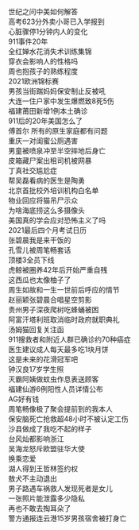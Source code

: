 世纪之问中美如何解答  
高考623分外卖小哥已入学报到  
心脏骤停1分钟内人的变化  
911事件20年  
全红婵水花消失术训练集锦  
穿衣会影响人的性格吗  
周也抱孩子的熟练程度  
2021欧洲锦标赛  
男孩当街踹妈妈保安制止反被吼  
大连一住户家中发生爆燃致8死5伤  
福建莆田新增1例本土确诊  
911后的20年美国怎么了  
傅首尔 所有的原生家庭都有问题  
重庆一对闺蜜公厕遇害  
男童被喷泉冲至半空摔地后身亡  
皮箱藏尸案出租司机被网暴  
丁真社交尴尬症  
帮吴磊看病的医生是陶勇  
北京首批校外培训机构白名单  
物业回应将猫吊尸示众  
为啥海底捞这么多摄像头  
美国真的学会应对恐怖主义了吗  
2021最后四个月考试日历  
张碧晨我是来干饭的  
孔雪儿被周笔畅套话  
顶楼3全员下线  
虎鲸被圈养42年后开始严重自残  
这西瓜也太像柚子了  
周生如故和一生一世前后呼应的情节  
赵丽颖张碧晨合唱星空剪影  
贵州男子深夜爬树吃蜂蛹被困  
阿富汗塔利班取消临时政府就职典礼  
汤姆猫回复关注函  
911搜救者和附近人群已确诊约70种癌症  
医生建议成人每天最多吃1块月饼  
这是未来的花滑冠军吧  
钟汉良17岁学生照  
灭霸阿姨做蚊虫作息表送顾客  
福建仙游6例阳性人员详情公布  
AG好有钱  
周笔畅像极了聚会提前到的我本人  
保安脑死亡抢救超48小时不被认定工伤  
沙县做成了我吃不起的样子  
台风灿都影响浙江  
吴海龙怒斥欧盟驻华大使  
换乘恋爱  
湖人得到王哲林签约权  
敖犬不主动退出  
男子路遇车祸救人发现死者是女儿  
一张照片能泄露多少隐私  
再也不敢去掏耳朵了  
警方通报连云港15岁男孩宿舍被打身亡  
